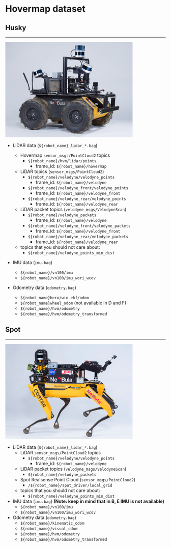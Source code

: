 # Hovermap dataset

## Husky
---
<img src="../images/husky_equpiment.jpg" alt="drawing" width="400"/>

- LiDAR data (```${robot_name}_lidar_*.bag```)
  - Hovermap ```sensor_msgs/PointCloud2``` topics
    - ```${robot_name}/hvm/lidar/points```
      - frame_id: ```${robot_name}/hovermap```
  - LiDAR topics (```sensor_msgs/PointCloud2```)
    - ```${robot_name}/velodyne/velodyne_points```
      - frame_id: ```${robot_name}/velodyne```
    - ```${robot_name}/velodyne_front/velodyne_points```
      - frame_id: ```${robot_name}/velodyne_front```
    - ```${robot_name}/velodyne_rear/velodyne_points```
      - frame_id: ```${robot_name}/velodyne_rear```
  - LiDAR packet topics (```velodyne_msgs/VelodyneScan```)
    - ```${robot_name}/velodyne_packets```
      - frame_id: ```${robot_name}/velodyne```
    - ```${robot_name}/velodyne_front/velodyne_packets```
      - frame_id: ```${robot_name}/velodyne_front```
    - ```${robot_name}/velodyne_rear/velodyne_packets```
      - frame_id: ```${robot_name}/velodyne_rear```
  - topics that you should not care about:
    - ```${robot_name}/velodyne_points_min_dist```

- IMU data (```imu.bag```)
  - ```${robot_name}/vn100/imu```
  - ```${robot_name}/vn100/imu_wori_wcov```

- Odometry data (```odometry.bag```)
  - ```${robot_name}hero/wio_ekf/odom```
  - ```${robot_name}wheel_odom``` (not available in D and F)
  - ```${robot_name}/hvm/odometry```
  - ```${robot_name}/hvm/odometry_transformed```

## Spot
---
  <img src="../images/spot_equipment.png" alt="drawing" width="400"/>

- LiDAR data (```${robot_name}_lidar_*.bag```)
  - LiDAR ```sensor_msgs/PointCloud2``` topics
    - ```${robot_name}/velodyne/velodyne_points```
      - frame_id: ```${robot_name}/velodyne```
  - LiDAR packet topics (```velodyne_msgs/VelodyneScan```)
    - ```${robot_name}/velodyne_packets```
  - Spot Realsense Point Cloud (```sensor_msgs/PointCloud2```)
    - ```/${robot_name}/spot_driver/local_grid```
  - topics that you should not care about:
    - ```${robot_name}/velodyne_points_min_dist```
- IMU data (```imu.bag```) **(Note: keep in mind that in B, E IMU is not available)**
  - ```${robot_name}/vn100/imu```
  - ```${robot_name}/vn100/imu_wori_wcov```
- Odometry data (```odometry.bag```)
  - ```${robot_name}/kinematic_odom```
  - ```${robot_name}/visual_odom```
  - ```${robot_name}/hvm/odometry```
  - ```${robot_name}/hvm/odometry_transformed```

